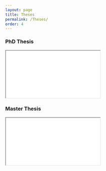 ```yaml
---
layout: page
title: Theses
permalink: /Theses/
order: 4
---
```


<h3 id = "PhD">PhD Thesis</h3>

<iframe id = "PDF-viewer" src = "{{ site.baseurl }}/assets/PhDThesis.pdf"></iframe>

<h3 id = "Master">Master Thesis</h3>

<iframe id = "PDF-viewer" src = "{{ site.baseurl }}/assets/MasterThesis.pdf"></iframe>

